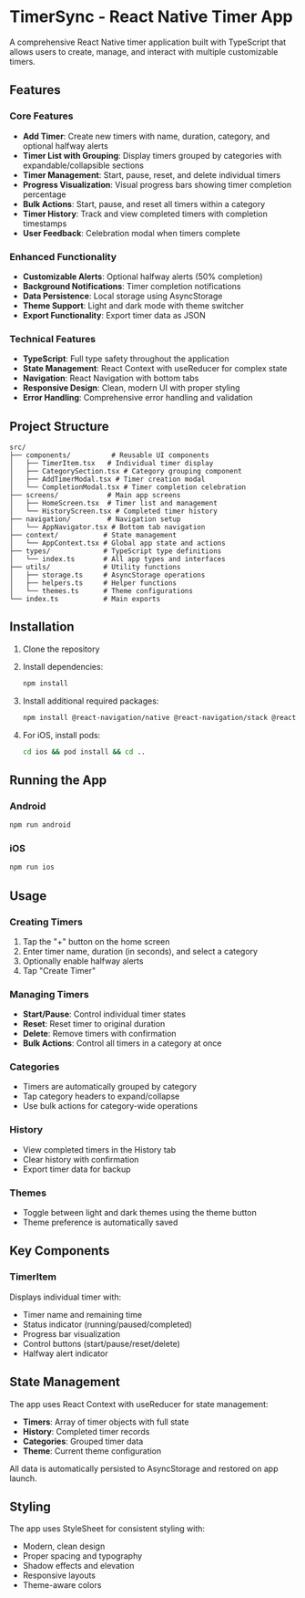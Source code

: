 # TimerSync - React Native Timer App

A comprehensive React Native timer application built with TypeScript that allows users to create, manage, and interact with multiple customizable timers.

## Features

### Core Features

- **Add Timer**: Create new timers with name, duration, category, and optional halfway alerts
- **Timer List with Grouping**: Display timers grouped by categories with expandable/collapsible sections
- **Timer Management**: Start, pause, reset, and delete individual timers
- **Progress Visualization**: Visual progress bars showing timer completion percentage
- **Bulk Actions**: Start, pause, and reset all timers within a category
- **Timer History**: Track and view completed timers with completion timestamps
- **User Feedback**: Celebration modal when timers complete

### Enhanced Functionality

- **Customizable Alerts**: Optional halfway alerts (50% completion)
- **Background Notifications**: Timer completion notifications
- **Data Persistence**: Local storage using AsyncStorage
- **Theme Support**: Light and dark mode with theme switcher
- **Export Functionality**: Export timer data as JSON

### Technical Features

- **TypeScript**: Full type safety throughout the application
- **State Management**: React Context with useReducer for complex state
- **Navigation**: React Navigation with bottom tabs
- **Responsive Design**: Clean, modern UI with proper styling
- **Error Handling**: Comprehensive error handling and validation

## Project Structure

```
src/
├── components/          # Reusable UI components
│   ├── TimerItem.tsx   # Individual timer display
│   ├── CategorySection.tsx # Category grouping component
│   ├── AddTimerModal.tsx # Timer creation modal
│   └── CompletionModal.tsx # Timer completion celebration
├── screens/            # Main app screens
│   ├── HomeScreen.tsx  # Timer list and management
│   └── HistoryScreen.tsx # Completed timer history
├── navigation/         # Navigation setup
│   └── AppNavigator.tsx # Bottom tab navigation
├── context/           # State management
│   └── AppContext.tsx # Global app state and actions
├── types/             # TypeScript type definitions
│   └── index.ts       # All app types and interfaces
├── utils/             # Utility functions
│   ├── storage.ts     # AsyncStorage operations
│   ├── helpers.ts     # Helper functions
│   └── themes.ts      # Theme configurations
└── index.ts           # Main exports
```

## Installation

1. Clone the repository
2. Install dependencies:
   ```bash
   npm install
   ```

3. Install additional required packages:
   ```bash
   npm install @react-navigation/native @react-navigation/stack @react-navigation/bottom-tabs react-native-screens react-native-safe-area-context react-native-gesture-handler @react-native-async-storage/async-storage react-native-vector-icons @types/react-native-vector-icons
   ```

4. For iOS, install pods:
   ```bash
   cd ios && pod install && cd ..
   ```

## Running the App

### Android
```bash
npm run android
```

### iOS
```bash
npm run ios
```

## Usage

### Creating Timers
1. Tap the "+" button on the home screen
2. Enter timer name, duration (in seconds), and select a category
3. Optionally enable halfway alerts
4. Tap "Create Timer"

### Managing Timers
- **Start/Pause**: Control individual timer states
- **Reset**: Reset timer to original duration
- **Delete**: Remove timers with confirmation
- **Bulk Actions**: Control all timers in a category at once

### Categories
- Timers are automatically grouped by category
- Tap category headers to expand/collapse
- Use bulk actions for category-wide operations

### History
- View completed timers in the History tab
- Clear history with confirmation
- Export timer data for backup

### Themes
- Toggle between light and dark themes using the theme button
- Theme preference is automatically saved

## Key Components

### TimerItem
Displays individual timer with:
- Timer name and remaining time
- Status indicator (running/paused/completed)
- Progress bar visualization
- Control buttons (start/pause/reset/delete)
- Halfway alert indicator


## State Management

The app uses React Context with useReducer for state management:

- **Timers**: Array of timer objects with full state
- **History**: Completed timer records
- **Categories**: Grouped timer data
- **Theme**: Current theme configuration

All data is automatically persisted to AsyncStorage and restored on app launch.

## Styling

The app uses StyleSheet for consistent styling with:
- Modern, clean design
- Proper spacing and typography
- Shadow effects and elevation
- Responsive layouts
- Theme-aware colors


